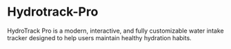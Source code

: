 # Hydrotrack-Pro
HydroTrack Pro is a modern, interactive, and fully customizable water intake tracker designed to help users maintain healthy hydration habits. 
